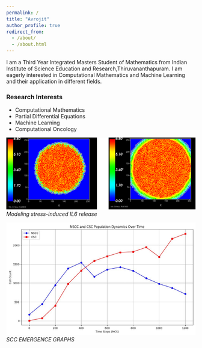 ```yaml
---
permalink: /
title: "Avrojit"
author_profile: true
redirect_from: 
  - /about/
  - /about.html
---
```


I am a Third Year Integrated Masters Student of Mathematics from Indian Institute of Science Education and Research,Thiruvananthapuram. I am eagerly interested in Computational Mathematics and Machine Learning and their application in different fields.


###  Research Interests
- Computational Mathematics  
- Partial Differential Equations  
- Machine Learning  
- Computational Oncology  

![Simulations](/images/CC3D.png)
*Modeling stress-induced IL6 release*


![graphs](/images/graphA.png)
*SCC EMERGENCE GRAPHS*